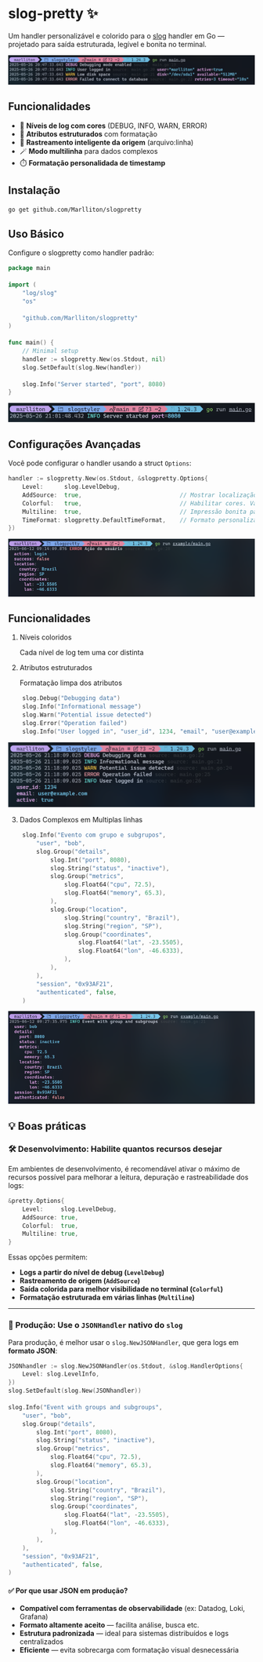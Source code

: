 # slog-pretty ✨

Um handler personalizável e colorido para o [slog](https://pkg.go.dev/log/slog) handler em Go — projetado para saída estruturada, legível e bonita no terminal.

![demo banner](./assets/1.png)

## Funcionalidades

- 🌈 **Níveis de log com cores** (DEBUG, INFO, WARN, ERROR)
- 📝 **Atributos estruturados** com formatação
- 📂 **Rastreamento inteligente da origem** (arquivo:linha)
- 🪄 **Modo multilinha** para dados complexos
- ⏱️ **Formatação personalidada de timestamp**

## Instalação

```bash
go get github.com/Marlliton/slogpretty
```

## Uso Básico

Configure o slogpretty como handler padrão:

```go
package main

import (
	"log/slog"
	"os"

	"github.com/Marlliton/slogpretty"
)

func main() {
	// Minimal setup
	handler := slogpretty.New(os.Stdout, nil)
	slog.SetDefault(slog.New(handler))

	slog.Info("Server started", "port", 8080)
}
```

![minimal setup](./assets/2.png)

## Configurações Avançadas

Você pode configurar o handler usando a struct `Options`:

```go
handler := slogpretty.New(os.Stdout, &slogpretty.Options{
	Level:      slog.LevelDebug,
	AddSource:  true,                            // Mostrar localização do arquivo
	Colorful:   true,                            // Habilitar cores. Valor padrão (true)
	Multiline:  true,                            // Impressão bonita para dados complexos
	TimeFormat: slogpretty.DefaultTimeFormat,    // Formato personalizado (ex: time.Kitchen)
})
```

![minimal setup](./assets/3.1.png)

## Funcionalidades

1. Níveis coloridos

   Cada nível de log tem uma cor distinta

2. Atributos estruturados

   Formatação limpa dos atributos

```go
	slog.Debug("Debugging data")
	slog.Info("Informational message")
	slog.Warn("Potential issue detected")
	slog.Error("Operation failed")
	slog.Info("User logged in", "user_id", 1234, "email", "user@example.com", "active", true)
```

![minimal setup](./assets/5.png)

3. Dados Complexos em Multiplas linhas

```go
	slog.Info("Evento com grupo e subgrupos",
		"user", "bob",
		slog.Group("details",
			slog.Int("port", 8080),
			slog.String("status", "inactive"),
			slog.Group("metrics",
				slog.Float64("cpu", 72.5),
				slog.Float64("memory", 65.3),
			),
			slog.Group("location",
				slog.String("country", "Brazil"),
				slog.String("region", "SP"),
				slog.Group("coordinates",
					slog.Float64("lat", -23.5505),
					slog.Float64("lon", -46.6333),
				),
			),
		),
		"session", "0x93AF21",
		"authenticated", false,
	)
```

![minimal setup](./assets/6.png)

## 💡 Boas práticas

### 🛠 Desenvolvimento: Habilite quantos recursos desejar

Em ambientes de desenvolvimento, é recomendável ativar o máximo de recursos possível para melhorar a leitura, depuração e rastreabilidade dos logs:

```go
&pretty.Options{
    Level:     slog.LevelDebug,
    AddSource: true,
    Colorful:  true,
    Multiline: true,
}
```

Essas opções permitem:

- **Logs a partir do nível de debug (`LevelDebug`)**
- **Rastreamento de origem (`AddSource`)**
- **Saída colorida para melhor visibilidade no terminal (`Colorful`)**
- **Formatação estruturada em várias linhas (`Multiline`)**

---

### 🚀 Produção: Use o `JSONHandler` nativo do `slog`

Para produção, é melhor usar o `slog.NewJSONHandler`, que gera logs em **formato JSON**:

```go
JSONhandler := slog.NewJSONHandler(os.Stdout, &slog.HandlerOptions{
	Level: slog.LevelInfo,
})
slog.SetDefault(slog.New(JSONhandler))

slog.Info("Event with groups and subgroups",
	"user", "bob",
	slog.Group("details",
		slog.Int("port", 8080),
		slog.String("status", "inactive"),
		slog.Group("metrics",
			slog.Float64("cpu", 72.5),
			slog.Float64("memory", 65.3),
		),
		slog.Group("location",
			slog.String("country", "Brazil"),
			slog.String("region", "SP"),
			slog.Group("coordinates",
				slog.Float64("lat", -23.5505),
				slog.Float64("lon", -46.6333),
			),
		),
	),
	"session", "0x93AF21",
	"authenticated", false,
)
```

#### ✅ Por que usar JSON em produção?

- **Compatível com ferramentas de observabilidade** (ex: Datadog, Loki, Grafana)
- **Formato altamente aceito** — facilita análise, busca etc.
- **Estrutura padronizada** — ideal para sistemas distribuídos e logs centralizados
- **Eficiente** — evita sobrecarga com formatação visual desnecessária

